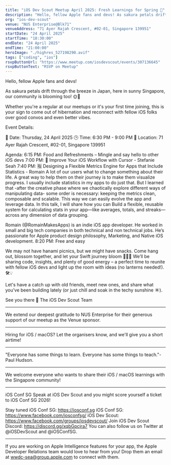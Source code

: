 ```yaml
---
title: "iOS Dev Scout Meetup April 2025: Fresh Learnings for Spring 🌸"
description: "Hello, fellow Apple fans and devs! As sakura petals drift through the breeze in Japan, here in sunny Singapore, our community is blooming too! 🌞🌸. Whether you're a regular at our meetups or it's your first time joining, this is your sign to come out of hibernation and reconnect with fellow iOS folks over good convos and even better vibes."
org: "ios-dev-scout"
venue: "NUS Enterprise@Blk71"
venueAddress: "71 Ayer Rajah Crescent, #02-01, Singapore 139951"
startDate: "24 April 2025"
startTime: "18:30:00"
endDate: "24 April 2025"
endTime: "21:00:00"
heroImage: "./highres_527198290.avif"
tags: ["coding", "ios"]
rsvpButtonUrl: "https://www.meetup.com/iosdevscout/events/307136645"
rsvpButtonText: "RSVP on Meetup"
---
```


Hello, fellow Apple fans and devs!

As sakura petals drift through the breeze in Japan, here in sunny Singapore, our community is blooming too! 🌞🌸

Whether you're a regular at our meetups or it's your first time joining, this is your sign to come out of hibernation and reconnect with fellow iOS folks over good convos and even better vibes.

Event Details:

📅 Date: Thursday, 24 April 2025
🕒 Time: 6:30 PM - 9:00 PM
📍 Location: 71 Ayer Rajah Crescent, #02-01, Singapore 139951

Agenda:
6:15 PM: Food and Refreshments – Mingle and say hello to other iOS devs
7:00 PM: 🔮 Improve Your iOS Workflow with Cursor - Stefanie Seah
7:40 PM: 🈯️ Designing a Flexible Metrics Engine for Apps that Include Statistics - Romain
A lot of our users what to change something about their life. A great way to help them on their journey is to make them visualize progress. I usually include statistics in my apps to do just that. But I learned that -after the creative phase where we chaotically explore different ways of manipulating data- some order is necessary: keeping the metrics clean, composable and scalable. This way we can easily evolve the app and leverage data.
In this talk, I will share how you can Build a flexible, reusable system for calculating stats in your app—like averages, totals, and streaks—across any dimension of data grouping.

Romain (@RomainMakesApps) is an indie iOS app developer. He worked in small and big tech companies in both technical and non technical jobs. He’s passionate for Apple product design philosophy, Marketing, and Native iOS development.
8:20 PM: Free and easy

We may not have hanami picnics, but we might have snacks. Come hang out, blossom together, and let your Swift journey bloom 💬🌸✨
We’ll be sharing code, insights, and plenty of good energy – a perfect time to reunite with fellow iOS devs and light up the room with ideas (no lanterns needed!). 🛠️💡

Let's have a catch up with old friends, meet new ones, and share what you’ve been building lately (or just chill and soak in the techy sunshine ☀️).

See you there 🎉
The iOS Dev Scout Team

---

We extend our deepest gratitude to NUS Enterprise for their generous support of our meetup as the Venue sponsor.

---

Hiring for iOS / macOS? Let the organisers know, and we'll give you a short airtime!

---

"Everyone has some things to learn. Everyone has some things to teach."- Paul Hudson.

---

We welcome everyone who wants to share their iOS / macOS learnings with the Singapore community!

---

iOS Conf SG
Speak at iOS Dev Scout and you might score yourself a ticket to iOS Conf SG 2026!

Stay tuned
iOS Conf SG: https://iosconf.sg
iOS Conf SG: https://www.facebook.com/iosconfsg/
iOS Dev Scout: https://www.facebook.com/groups/iosdevscout/
Join iOS Dev Scout Discord: https://discord.gg/xqbGpcjra7
You can also follow us on Twitter at @iOSDevScout and @iOSConfSG.

---

If you are working on Apple Intelligence features for your app, the Apple Developer Relations team would love to hear from you! Drop them an email at wwdc-sea@group.apple.com to connect with them.
